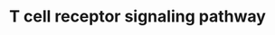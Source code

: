 ---
annotations:
- type: Cell Type Ontology
  value: T cell
- type: Pathway Ontology
  value: signaling pathway
authors:
- MaintBot
- MirellaKalafati
- Eweitz
description: ''
last-edited: 2021-05-23
organisms:
- Canis familiaris
redirect_from:
- /index.php/Pathway:WP1130
- /instance/WP1130
schema-jsonld:
- '@context': https://schema.org/
  '@id': https://wikipathways.github.io/pathways/WP1130.html
  '@type': Dataset
  creator:
    '@type': Organization
    name: WikiPathways
  description: ''
  keywords:
  - PTPRC
  - SLA2
  - PRKD2
  - ITPR1
  - SIT1
  - LOC479419
  - DEF6
  - PXN
  - NCL
  - BCL10
  - CISH
  - BRAF
  - LOC487343
  - CD5
  - RASA1
  - ENAH
  - LAX1
  - PTPN6
  - LCK
  - PTPRH
  - PTK2
  - SHC1
  - ABL1
  - MAP2K2
  - MAPK7
  - FYB
  - LOC478556
  - CTNNB1
  - STAT1
  - FYN
  - MAP2K1
  - MAP3K1
  - PAG1
  - CDC42
  - LYN
  - RAC2
  - RASGRP2
  - VASP
  - VAV1
  - LCP2
  - ACP1
  - STAT5B
  - PTPN11
  - PTPN12
  - KHDRBS1
  - NEDD9
  - LAT
  - CBL
  - LNK
  - JAK3
  - TUBA4A
  - NFAM1
  - LIME1
  - VAV3
  - PTK2B
  - SKAP1
  - RIPK2
  - ITK
  - FCRL3
  - GRB2
  - CARD11
  - CD2AP
  - LOC607448
  - SOS2
  - SKAP2
  - EVL
  - SRC
  - GRAP
  - TUBB
  - DUSP3
  - TXK
  - PSTPIP1
  - PTPRJ
  - NFATC2
  - PTPN22
  - PAK1
  - CRK
  - RAP1A
  - LOC486589
  - ARHGDIB
  - CD3Z
  - MAP4K1
  - FOS
  - WIPF1
  - SH2D2A
  - ARHGEF7
  - DNM2
  - CD4
  - PIK3R1
  - ABI1
  - JUN
  - CRKL
  - PLCG1
  - CREBBP
  - NCK1
  - DLG1
  - CBLB
  - PPP3CB
  - TRB@
  - CD3E
  - WAS
  - ZAP70
  - GIT2
  - SH2D3C
  - STK39
  - MUC1
  - CABIN1
  - CD8A
  - DTX1
  - SOS1
  - DOCK2
  - YWHAQ
  - CEBPB
  - GRAP2
  - MAPK3
  - SYK
  - AKT1
  - MAPK1
  - UNC119
  - PIK3R2
  - TRA@
  - PRKCQ
  - SHB
  - DBNL
  - STAT5A
  - SH3BP2
  - ARHGEF6
  - SLA
  - RAPGEF1
  - GAB2
  - PTPN3
  - CREB1
  - HOMER3
  - VAV2
  - LOC489383
  license: CC0
  name: T cell receptor signaling pathway
seo: CreativeWork
title: T cell receptor signaling pathway
wpid: WP1130
---